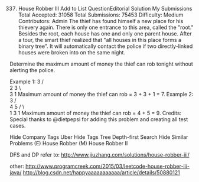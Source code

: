 337. House Robber III   Add to List QuestionEditorial Solution  My Submissions
Total Accepted: 31058
Total Submissions: 75453
Difficulty: Medium
Contributors: Admin
The thief has found himself a new place for his thievery again. There is only one entrance to this area, called the "root." Besides the root, each house has one and only one parent house. After a tour, the smart thief realized that "all houses in this place forms a binary tree". It will automatically contact the police if two directly-linked houses were broken into on the same night.

Determine the maximum amount of money the thief can rob tonight without alerting the police.

Example 1:
     3
    / \
   2   3
    \   \
     3   1
Maximum amount of money the thief can rob = 3 + 3 + 1 = 7.
Example 2:
     3
    / \
   4   5
  / \   \
 1   3   1
Maximum amount of money the thief can rob = 4 + 5 = 9.
Credits:
Special thanks to @dietpepsi for adding this problem and creating all test cases.

Hide Company Tags Uber
Hide Tags Tree Depth-first Search
Hide Similar Problems (E) House Robber (M) House Robber II

DFS and DP
refer to:
http://www.jiuzhang.com/solutions/house-robber-iii/

other:
http://www.programcreek.com/2015/03/leetcode-house-robber-iii-java/
http://blog.csdn.net/happyaaaaaaaaaaa/article/details/50880121
